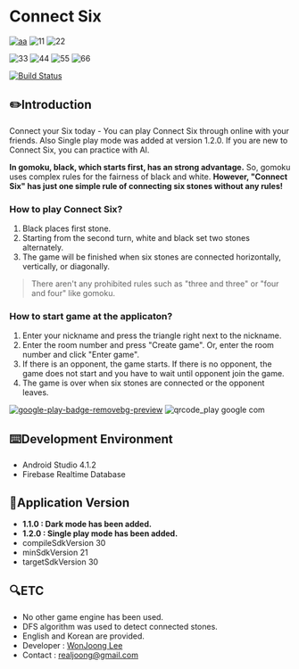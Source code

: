 # Connect Six
[![aa](https://user-images.githubusercontent.com/57510192/109249799-c2ad5b80-782b-11eb-92b0-00a8f91dadf6.PNG)](https://youtu.be/MORldCdF-X4)
![11](https://user-images.githubusercontent.com/57510192/109246210-28e2b000-7825-11eb-9e7e-f7e83be906d7.png)
![22](https://user-images.githubusercontent.com/57510192/109249498-27b48180-782b-11eb-9b30-140fe4301e42.png)

![33](https://user-images.githubusercontent.com/57510192/109249510-2e42f900-782b-11eb-9aea-113e2cd72bfd.png)
![44](https://user-images.githubusercontent.com/57510192/109249526-326f1680-782b-11eb-8a3f-9b43a50d33f4.png)
![55](https://user-images.githubusercontent.com/57510192/109249534-369b3400-782b-11eb-9506-e76d15bb4fdd.png)
![66](https://user-images.githubusercontent.com/57510192/109249548-3ac75180-782b-11eb-8366-ba62a2b5c7ba.png)



[![Build Status](https://travis-ci.com/WonJoongLee/ConnectSix.svg?branch=master)](https://travis-ci.com/WonJoongLee/ConnectSix)
## ✏️Introduction
Connect your Six today - You can play Connect Six through online with your friends. Also Single play mode was added at version 1.2.0. If you are new to Connect Six, you can practice with AI.

**In gomoku, black, which starts first, has an strong advantage.**
So, gomoku uses complex rules for the fairness of black and white.
**However, "Connect Six" has just one simple rule of connecting six stones without any rules!**

### How to play Connect Six?
 1. Black places first stone.
 2. Starting from the second turn, white and black set two stones alternately.
 3. The game will be finished when six stones are connected horizontally, vertically, or diagonally.
>There aren't any prohibited rules such as "three and three" or "four and four" like gomoku.

### How to start game at the applicaton?
 1. Enter your nickname and press the triangle right next to the nickname.
 2. Enter the room number and press "Create game".
    Or, enter the room number and click "Enter game".
 3. If there is an opponent, the game starts. If there is no opponent, the game does not start and you have to wait until opponent join the game.
 4. The game is over when six stones are connected or the opponent leaves.
 
[![google-play-badge-removebg-preview](https://user-images.githubusercontent.com/57510192/109245747-6abf2680-7824-11eb-8fb2-e01022a6e8ef.png)](https://play.google.com/store/apps/details?id=com.connectsix.connectsix)
![qrcode_play google com](https://user-images.githubusercontent.com/57510192/109245683-50854880-7824-11eb-9920-052cbf8b76b2.png)



## ⌨️Development Environment

 - Android Studio 4.1.2
 - Firebase Realtime Database

## 🔢Application Version
 - **1.1.0 : Dark mode has been added.**
 - **1.2.0 : Single play mode has been added.**
 - compileSdkVersion 30
 - minSdkVersion 21
 - targetSdkVersion 30

## 🔍ETC
 - No other game engine has been used.
 - DFS algorithm was used to detect connected stones.
 - English and Korean are provided.
 - Developer : [WonJoong Lee](https://github.com/WonJoongLee)
 - Contact : realjoong@gmail.com
